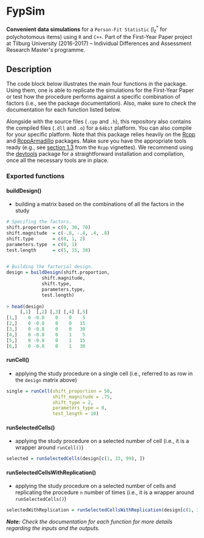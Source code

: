 # FypSim

**Convenient data simulations** for a `Person-Fit Statistic` (l<sub>z</sub><sup>*</sup> for polychotomous items) using `R` and `C++`. Part of the First-Year Paper project at Tilburg University (2016-2017) &ndash; Individual Differences and Assessment Research Master's programme.


## Description
The code block below illustrates the main four functions in the package. Using them, one is able to replicate the simulations for the First-Year Paper or test how the procedure performs against a specific combination of factors (i.e., see the package documentation). Also, make sure to check the documentation for each function listed below.

Alongside with the source files (`.cpp` and `.h`), this repository also contains the compiled files (`.dll` and `.o`) for a `64bit` platform. You can also compile for your specific platform. Note that this package relies heavily on the [Rcpp](https://github.com/RcppCore/Rcpp) and [RcppArmadillo](https://github.com/RcppCore/RcppArmadillo) packages. Make sure you have the appropriate tools ready (e.g., see [section 1.3](https://cran.r-project.org/web/packages/Rcpp/vignettes/Rcpp-FAQ.pdf) from the `Rcpp` vignettes). We recommend using the [devtools](https://github.com/hadley/devtools) package for a straightforward installation and compilation, once all the necessary tools are in place.

### Exported functions

#### buildDesign()
- building a matrix based on the combinations of all the factors in the study
```r
# Specifing the factors.
shift.proportion = c(0, 30, 70)
shift.magnitude  = c(-.8, -.4, .4, .8)
shift.type       = c(0, 1, 2)
parameters.type  = c(0, 1)
test.length      = c(5, 15, 30)
	

# Building the factorial design.
design = buildDesign(shift.proportion,
		     shift.magnitude,
		     shift.type,
		     parameters.type,
		     test.length)
		     
> head(design)
     [,1]  [,2] [,3] [,4] [,5]
[1,]    0 -0.8    0    0    5
[2,]    0 -0.8    0    0   15
[3,]    0 -0.8    0    0   30
[4,]    0 -0.8    0    1    5
[5,]    0 -0.8    0    1   15
[6,]    0 -0.8    0    1   30
 ```

#### runCell()
- applying the study procedure on a single cell (i.e., referred to as row in the `design` matrix above)


```r
single = runCell(shift_proportion = 50, 
                 shift_magnitude = .75, 
                 shift_type = 2,
                 parameters_type = 0,
                 test_length = 10)
```

#### runSelectedCells()
- applying the study procedure on a selected number of cell (i.e., it is a wrapper around `runCell()`)

```r
selected = runSelectedCells(design[c(1, 33, 99), ])
```

#### runSelectedCellsWithReplication()
- applying the study procedure on a selected number of cells and replicating the procedure `n` number of times (i.e., it is a wrapper around `runSelectedCells()`)

```r
selectedWithReplication = runSelectedCellsWithReplication(design[c(1, 33, 99), ], 100)
```

***Note:*** *Check the documentation for each function for more details regarding the inputs and the outputs.*


